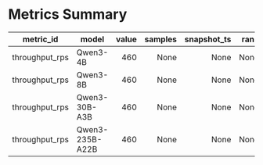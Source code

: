 # Metrics Summary

metric_id | model | value | samples | snapshot_ts | rank | votes
---|---|---:|---:|---:|---:|---:
throughput_rps | Qwen3-4B | 460 | None | None | None | None
throughput_rps | Qwen3-8B | 460 | None | None | None | None
throughput_rps | Qwen3-30B-A3B | 460 | None | None | None | None
throughput_rps | Qwen3-235B-A22B | 460 | None | None | None | None
